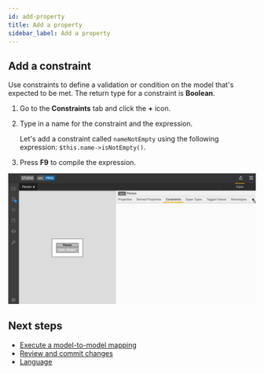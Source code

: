 ```yaml
---
id: add-property
title: Add a property
sidebar_label: Add a property
---
```


## Add a constraint

Use constraints to define a validation or condition on the model that's expected to be met. The return type for a constraint is **Boolean**.  

1. Go to the **Constraints** tab and click the **+** icon.
2. Type in a name for the constraint and the expression.  

    Let's add a constraint called `nameNotEmpty` using the following expression: `$this.name->isNotEmpty()`.

3. Press **F9** to compile the expression.

![add constraint](../assets/add-constraint.gif)


## Next steps

- [Execute a model-to-model mapping](execute-model-to-model-mapping.md)
- [Review and commit changes](review-and-commit-changes.md)
- [Language](../language/legend-language.md)
